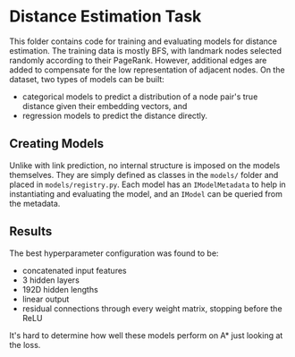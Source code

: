 # Distance Estimation Task

This folder contains code for training and evaluating models for distance
estimation. The training data is mostly BFS, with landmark nodes selected
randomly according to their PageRank. However, additional edges are added to
compensate for the low representation of adjacent nodes. On the dataset, two
types of models can be built:
  * categorical models to predict a distribution of a node pair's true distance
   given their embedding vectors, and
  * regression models to predict the distance directly.

## Creating Models

Unlike with link prediction, no internal structure is imposed on the models
themselves. They are simply defined as classes in the `models/` folder and
placed in `models/registry.py`. Each model has an `IModelMetadata` to help in
instantiating and evaluating the model, and an `IModel` can be queried from the
metadata.

## Results

The best hyperparameter configuration was found to be:
  * concatenated input features
  * 3 hidden layers
  * 192D hidden lengths
  * linear output
  * residual connections through every weight matrix, stopping before the ReLU

It's hard to determine how well these models perform on A* just looking at the
loss.
